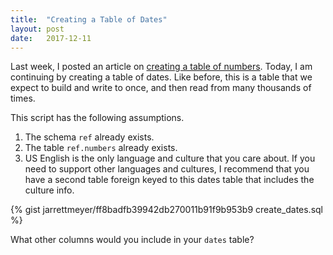 ```yaml
---
title:  "Creating a Table of Dates"
layout: post
date:   2017-12-11
---
```


Last week, I posted an article on [creating a table of numbers](/2017/12/07/creating-a-table-of-numbers). Today, I am continuing by creating a table of dates. Like before, this is a table that we expect to build and write to once, and then read from many thousands of times.

This script has the following assumptions.

1. The schema `ref` already exists.
2. The table `ref.numbers` already exists.
3. US English is the only language and culture that you care about. If you need to support other languages and cultures, I recommend that you have a second table foreign keyed to this dates table that includes the culture info.

{% gist jarrettmeyer/ff8badfb39942db270011b91f9b953b9 create_dates.sql %}

What other columns would you include in your `dates` table?
